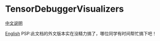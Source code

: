 # TensorDebuggerVisualizers

[中文说明](README.cn.md)

[English](README.en.md)
PSP:此文档的外文版本实在没精力搞了，哪位同学有时间帮忙搞下吧！
